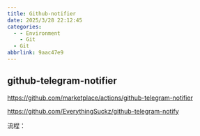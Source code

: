 ```yaml
---
title: Github-notifier
date: 2025/3/28 22:12:45
categories:
  - - Environment
    - Git
  - Git
abbrlink: 9aac47e9
---
```



## github-telegram-notifier

https://github.com/marketplace/actions/github-telegram-notifier 

https://github.com/EverythingSuckz/github-telegram-notify

流程：
```

```